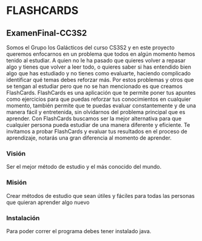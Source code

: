 # FLASHCARDS
## ExamenFinal-CC3S2

Somos el Grupo los Galácticos del curso CS3S2 y en este proyecto
queremos enfocarnos en un problema que todos en algún momento
hemos tenido al estudiar. A quien no le ha pasado que quieres 
volver a repasar algo y tienes que volver a leer todo, o quieres
saber si has entendido bien algo que has estudiado y no tienes
como evaluarte, haciendo complicado identificar qué temas debes
reforzar más. Por estos problemas y otros que se tengan
al estudiar pero que no se han mencionado es que creamos 
FlashCards. FlashCards es una aplicación que te permite poner tus
apuntes como ejercicios para que puedas reforzar tus conocimientos
en cualquier momento, también permite que te puedas evaluar
constantemente y de una manera fácil y entretenida, sin 
olvidarnos del problema principal que es aprender. 
Con FlashCards buscamos ser la mejor alternativa para que
cualquier persona pueda estudiar de una manera diferente
y eficiente. Te invitamos a probar FlashCards y evaluar
tus resultados en el proceso de aprendizaje, notarás una
gran diferencia al momento de aprender.

### Visión

Ser el mejor método de estudio y el más conocido del mundo.


### Misión

Crear métodos de estudio que sean útiles y fáciles para todas las personas que quieran aprender algo nuevo


### Instalación

Para poder correr el programa debes tener instalado java.



